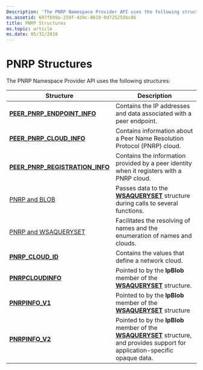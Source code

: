 ```yaml
---
Description: 'The PNRP Namespace Provider API uses the following structures:'
ms.assetid: 697fb99a-259f-429c-8818-0d725255bc86
title: PNRP Structures
ms.topic: article
ms.date: 05/31/2018
---
```


# PNRP Structures

The PNRP Namespace Provider API uses the following structures:



| Structure                                                             | Description                                                                                                                                                         |
|-----------------------------------------------------------------------|---------------------------------------------------------------------------------------------------------------------------------------------------------------------|
| [**PEER\_PNRP\_ENDPOINT\_INFO**](/windows/desktop/api/P2P/ns-p2p-peer_pnrp_endpoint_info)         | Contains the IP addresses and data associated with a peer endpoint.                                                                                                 |
| [**PEER\_PNRP\_CLOUD\_INFO**](/windows/desktop/api/P2P/ns-p2p-peer_pnrp_cloud_info)               | Contains information about a Peer Name Resolution Protocol (PNRP) cloud.                                                                                            |
| [**PEER\_PNRP\_REGISTRATION\_INFO**](/windows/desktop/api/P2P/ns-p2p-peer_pnrp_registration_info) | Contains the information provided by a peer identity when it registers with a PNRP cloud.                                                                           |
| [PNRP and BLOB](pnrp-and-blob.md)                                    | Passes data to the [**WSAQUERYSET**](winsock-nsp-reference-links.md) structure during calls to several functions.                                                  |
| [PNRP and WSAQUERYSET](pnrp-and-wsaqueryset.md)                      | Facilitates the resolving of names and the enumeration of names and clouds.                                                                                         |
| [**PNRP\_CLOUD\_ID**](/windows/desktop/api/Pnrpdef/ns-pnrpdef-pnrp_cloud_id)                              | Contains the values that define a network cloud.                                                                                                                    |
| [**PNRPCLOUDINFO**](/windows/desktop/api/Pnrpns/ns-pnrpns-pnrpcloudinfo)                                | Pointed to by the **lpBlob** member of the [**WSAQUERYSET**](winsock-nsp-reference-links.md) structure.                                                            |
| [**PNRPINFO\_V1**](/windows/desktop/api/Pnrpns/ns-pnrpns-pnrpinfo_v1)                                      | Pointed to by the **lpBlob** member of the [**WSAQUERYSET**](winsock-nsp-reference-links.md) structure                                                             |
| [**PNRPINFO\_V2**](/previous-versions/windows/desktop/legacy/aa371671(v=vs.85))                                   | Pointed to by the **lpBlob** member of the [**WSAQUERYSET**](winsock-nsp-reference-links.md) structure, and provides support for application-specific opaque data. |



 

 

 